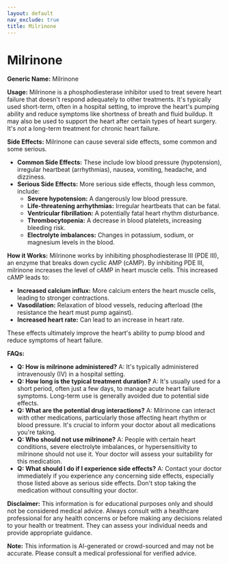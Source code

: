 ```yaml
---
layout: default
nav_exclude: true
title: Milrinone
---
```


# Milrinone

**Generic Name:** Milrinone

**Usage:** Milrinone is a phosphodiesterase inhibitor used to treat severe heart failure that doesn't respond adequately to other treatments. It's typically used short-term, often in a hospital setting, to improve the heart's pumping ability and reduce symptoms like shortness of breath and fluid buildup. It may also be used to support the heart after certain types of heart surgery.  It's *not* a long-term treatment for chronic heart failure.


**Side Effects:**  Milrinone can cause several side effects, some common and some serious.

* **Common Side Effects:**  These include low blood pressure (hypotension), irregular heartbeat (arrhythmias), nausea, vomiting, headache, and dizziness.
* **Serious Side Effects:**  More serious side effects, though less common, include:
    * **Severe hypotension:** A dangerously low blood pressure.
    * **Life-threatening arrhythmias:** Irregular heartbeats that can be fatal.
    * **Ventricular fibrillation:** A potentially fatal heart rhythm disturbance.
    * **Thrombocytopenia:** A decrease in blood platelets, increasing bleeding risk.
    * **Electrolyte imbalances:** Changes in potassium, sodium, or magnesium levels in the blood.


**How it Works:** Milrinone works by inhibiting phosphodiesterase III (PDE III), an enzyme that breaks down cyclic AMP (cAMP).  By inhibiting PDE III, milrinone increases the level of cAMP in heart muscle cells.  This increased cAMP leads to:

* **Increased calcium influx:** More calcium enters the heart muscle cells, leading to stronger contractions.
* **Vasodilation:** Relaxation of blood vessels, reducing afterload (the resistance the heart must pump against).
* **Increased heart rate:**  Can lead to an increase in heart rate.


These effects ultimately improve the heart's ability to pump blood and reduce symptoms of heart failure.


**FAQs:**

* **Q: How is milrinone administered?** A: It's typically administered intravenously (IV) in a hospital setting.
* **Q: How long is the typical treatment duration?** A:  It's usually used for a short period, often just a few days, to manage acute heart failure symptoms.  Long-term use is generally avoided due to potential side effects.
* **Q: What are the potential drug interactions?** A: Milrinone can interact with other medications, particularly those affecting heart rhythm or blood pressure. It's crucial to inform your doctor about all medications you're taking.
* **Q: Who should not use milrinone?** A:  People with certain heart conditions, severe electrolyte imbalances, or hypersensitivity to milrinone should not use it.  Your doctor will assess your suitability for this medication.
* **Q: What should I do if I experience side effects?** A: Contact your doctor immediately if you experience any concerning side effects, especially those listed above as serious side effects.  Don't stop taking the medication without consulting your doctor.


**Disclaimer:** This information is for educational purposes only and should not be considered medical advice. Always consult with a healthcare professional for any health concerns or before making any decisions related to your health or treatment.  They can assess your individual needs and provide appropriate guidance.


**Note:** This information is AI-generated or crowd-sourced and may not be accurate. Please consult a medical professional for verified advice.